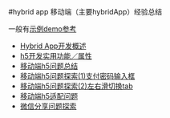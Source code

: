 #hybrid app 移动端（主要hybridApp）经验总结

一般有[示例demo参考](https://github.com/JulieLee77/demo)

- [Hybrid App开发概述](Hybrid-App-develop-overview.md)
- [h5开发实用功能／属性](h5-develop-useful-function-or-attributes.md)
- [移动端h5问题总结](mobile-h5-issue-summary.md)
- [移动端h5问题探索(1)支付密码输入框](mobile-h5-issue1-pay-password.md)
- [移动端h5问题探索(2)左右滑切换tab](mobile-h5-issue2-swipe-tab.md)
- [移动端h5适配问题](mobile-h5-responsive-issue.md)
- [微信分享问题探索](weixin-share-issue.md)
